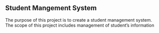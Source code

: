 ## Student Mangement System

The purpose of this project is to create a student management system.\
The scope of this project includes management of student’s information
